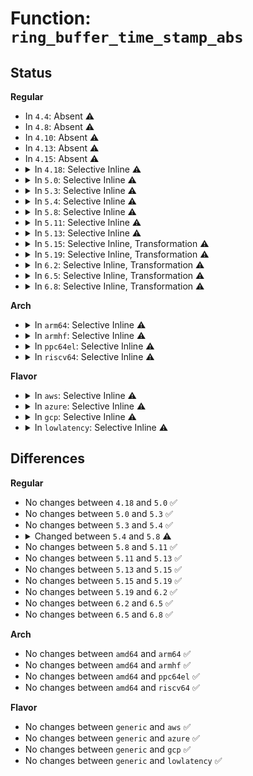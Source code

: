 # Function: <code>ring_buffer_time_stamp_abs</code>

## Status
<b>Regular</b>
<ul>
<li>
In <code>4.4</code>: Absent ⚠️
</li>
<li>
In <code>4.8</code>: Absent ⚠️
</li>
<li>
In <code>4.10</code>: Absent ⚠️
</li>
<li>
In <code>4.13</code>: Absent ⚠️
</li>
<li>
In <code>4.15</code>: Absent ⚠️
</li>
<li>
<details>
<summary>In <code>4.18</code>: Selective Inline ⚠️</summary>

```c
bool ring_buffer_time_stamp_abs(struct ring_buffer *buffer);
```

**Collision:** Unique Global

**Inline:** Selective

**Transformation:** False

**Instances:**

```
In kernel/trace/ring_buffer.c (ffffffff811799ea)
Location: kernel/trace/ring_buffer.c:1451
Inline: True
Inline callers:
  - kernel/trace/ring_buffer.c:ring_buffer_write
  - kernel/trace/ring_buffer.c:ring_buffer_lock_reserve
  - kernel/trace/ring_buffer.c:__rb_reserve_next
  - kernel/trace/ring_buffer.c:__rb_reserve_next
Direct callers:
  - kernel/trace/trace.c:tracing_time_stamp_mode_show
  - kernel/trace/trace.c:trace_event_buffer_lock_reserve
```
**Symbols:**

```
ffffffff8117c220-ffffffff8117c228: ring_buffer_time_stamp_abs (STB_GLOBAL)
```
</details>
</li>
<li>
<details>
<summary>In <code>5.0</code>: Selective Inline ⚠️</summary>

```c
bool ring_buffer_time_stamp_abs(struct ring_buffer *buffer);
```

**Collision:** Unique Global

**Inline:** Selective

**Transformation:** False

**Instances:**

```
In kernel/trace/ring_buffer.c (ffffffff8118930a)
Location: kernel/trace/ring_buffer.c:1499
Inline: True
Inline callers:
  - kernel/trace/ring_buffer.c:ring_buffer_write
  - kernel/trace/ring_buffer.c:ring_buffer_lock_reserve
  - kernel/trace/ring_buffer.c:__rb_reserve_next
  - kernel/trace/ring_buffer.c:__rb_reserve_next
Direct callers:
  - kernel/trace/trace.c:tracing_time_stamp_mode_show
  - kernel/trace/trace.c:trace_event_buffer_lock_reserve
```
**Symbols:**

```
ffffffff81189a20-ffffffff81189a28: ring_buffer_time_stamp_abs (STB_GLOBAL)
```
</details>
</li>
<li>
<details>
<summary>In <code>5.3</code>: Selective Inline ⚠️</summary>

```c
bool ring_buffer_time_stamp_abs(struct ring_buffer *buffer);
```

**Collision:** Unique Global

**Inline:** Selective

**Transformation:** False

**Instances:**

```
In kernel/trace/ring_buffer.c (ffffffff811968f9)
Location: kernel/trace/ring_buffer.c:1476
Inline: True
Inline callers:
  - kernel/trace/ring_buffer.c:ring_buffer_write
  - kernel/trace/ring_buffer.c:ring_buffer_lock_reserve
  - kernel/trace/ring_buffer.c:__rb_reserve_next
  - kernel/trace/ring_buffer.c:__rb_reserve_next
Direct callers:
  - kernel/trace/trace.c:tracing_time_stamp_mode_show
  - kernel/trace/trace.c:trace_event_buffer_lock_reserve
```
**Symbols:**

```
ffffffff81196ff0-ffffffff81196ff8: ring_buffer_time_stamp_abs (STB_GLOBAL)
```
</details>
</li>
<li>
<details>
<summary>In <code>5.4</code>: Selective Inline ⚠️</summary>

```c
bool ring_buffer_time_stamp_abs(struct ring_buffer *buffer);
```

**Collision:** Unique Global

**Inline:** Selective

**Transformation:** False

**Instances:**

```
In kernel/trace/ring_buffer.c (ffffffff811a22c9)
Location: kernel/trace/ring_buffer.c:1477
Inline: True
Inline callers:
  - kernel/trace/ring_buffer.c:ring_buffer_write
  - kernel/trace/ring_buffer.c:ring_buffer_lock_reserve
  - kernel/trace/ring_buffer.c:__rb_reserve_next
  - kernel/trace/ring_buffer.c:__rb_reserve_next
Direct callers:
  - kernel/trace/trace.c:tracing_time_stamp_mode_show
  - kernel/trace/trace.c:trace_event_buffer_lock_reserve
```
**Symbols:**

```
ffffffff811a29f0-ffffffff811a29f8: ring_buffer_time_stamp_abs (STB_GLOBAL)
```
</details>
</li>
<li>
<details>
<summary>In <code>5.8</code>: Selective Inline ⚠️</summary>

```c
bool ring_buffer_time_stamp_abs(struct trace_buffer *buffer);
```

**Collision:** Unique Global

**Inline:** Selective

**Transformation:** False

**Instances:**

```
In kernel/trace/ring_buffer.c (ffffffff811b8c30)
Location: kernel/trace/ring_buffer.c:1480
Inline: True
Inline callers:
  - kernel/trace/ring_buffer.c:ring_buffer_write
  - kernel/trace/ring_buffer.c:ring_buffer_lock_reserve
  - kernel/trace/ring_buffer.c:__rb_reserve_next
  - kernel/trace/ring_buffer.c:__rb_reserve_next
Direct callers:
  - kernel/trace/trace.c:tracing_time_stamp_mode_show
  - kernel/trace/trace.c:trace_event_buffer_lock_reserve
```
**Symbols:**

```
ffffffff811b95d0-ffffffff811b95d8: ring_buffer_time_stamp_abs (STB_GLOBAL)
```
</details>
</li>
<li>
<details>
<summary>In <code>5.11</code>: Selective Inline ⚠️</summary>

```c
bool ring_buffer_time_stamp_abs(struct trace_buffer *buffer);
```

**Collision:** Unique Global

**Inline:** Selective

**Transformation:** False

**Instances:**

```
In kernel/trace/ring_buffer.c (ffffffff811b663e)
Location: kernel/trace/ring_buffer.c:1727
Inline: True
Inline callers:
  - kernel/trace/ring_buffer.c:ring_buffer_write
  - kernel/trace/ring_buffer.c:ring_buffer_lock_reserve
Direct callers:
  - kernel/trace/trace.c:tracing_time_stamp_mode_show
  - kernel/trace/trace.c:trace_event_buffer_lock_reserve
```
**Symbols:**

```
ffffffff811b7010-ffffffff811b7018: ring_buffer_time_stamp_abs (STB_GLOBAL)
```
</details>
</li>
<li>
<details>
<summary>In <code>5.13</code>: Selective Inline ⚠️</summary>

```c
bool ring_buffer_time_stamp_abs(struct trace_buffer *buffer);
```

**Collision:** Unique Global

**Inline:** Selective

**Transformation:** False

**Instances:**

```
In kernel/trace/ring_buffer.c (ffffffff811b595d)
Location: kernel/trace/ring_buffer.c:1810
Inline: True
Inline callers:
  - kernel/trace/ring_buffer.c:ring_buffer_write
  - kernel/trace/ring_buffer.c:ring_buffer_lock_reserve
Direct callers:
  - kernel/trace/trace.c:tracing_time_stamp_mode_show
```
**Symbols:**

```
ffffffff811b7aa0-ffffffff811b7aa8: ring_buffer_time_stamp_abs (STB_GLOBAL)
```
</details>
</li>
<li>
<details>
<summary>In <code>5.15</code>: Selective Inline, Transformation ⚠️</summary>

```c
bool ring_buffer_time_stamp_abs(struct trace_buffer *buffer);
```

**Collision:** Unique Global

**Inline:** Selective

**Transformation:** True

**Instances:**

```
In kernel/trace/ring_buffer.c (ffffffff811df9b1)
Location: kernel/trace/ring_buffer.c:1810
Inline: True
Inline callers:
  - kernel/trace/ring_buffer.c:ring_buffer_write
  - kernel/trace/ring_buffer.c:ring_buffer_lock_reserve
Direct callers:
  - kernel/trace/trace.c:tracing_time_stamp_mode_show
```
**Symbols:**

```
ffffffff81cb4b34-ffffffff81cb4b54: ring_buffer_time_stamp_abs.cold (STB_LOCAL)
ffffffff811e1cd0-ffffffff811e1ce3: ring_buffer_time_stamp_abs (STB_GLOBAL)
```
</details>
</li>
<li>
<details>
<summary>In <code>5.19</code>: Selective Inline, Transformation ⚠️</summary>

```c
bool ring_buffer_time_stamp_abs(struct trace_buffer *buffer);
```

**Collision:** Unique Global

**Inline:** Selective

**Transformation:** True

**Instances:**

```
In kernel/trace/ring_buffer.c (ffffffff81216cfa)
Location: kernel/trace/ring_buffer.c:1846
Inline: True
Inline callers:
  - kernel/trace/ring_buffer.c:ring_buffer_write
  - kernel/trace/ring_buffer.c:ring_buffer_lock_reserve
Direct callers:
  - kernel/trace/trace.c:tracing_time_stamp_mode_show
```
**Symbols:**

```
ffffffff81e65b5f-ffffffff81e65b89: ring_buffer_time_stamp_abs.cold (STB_LOCAL)
ffffffff81218a10-ffffffff81218a2d: ring_buffer_time_stamp_abs (STB_GLOBAL)
```
</details>
</li>
<li>
<details>
<summary>In <code>6.2</code>: Selective Inline, Transformation ⚠️</summary>

```c
bool ring_buffer_time_stamp_abs(struct trace_buffer *buffer);
```

**Collision:** Unique Global

**Inline:** Selective

**Transformation:** True

**Instances:**

```
In kernel/trace/ring_buffer.c (ffffffff81261e6a)
Location: kernel/trace/ring_buffer.c:1908
Inline: True
Inline callers:
  - kernel/trace/ring_buffer.c:ring_buffer_write
  - kernel/trace/ring_buffer.c:ring_buffer_lock_reserve
Direct callers:
  - kernel/trace/trace.c:tracing_time_stamp_mode_show
```
**Symbols:**

```
ffffffff8205d266-ffffffff8205d290: ring_buffer_time_stamp_abs.cold (STB_LOCAL)
ffffffff81262940-ffffffff8126295d: ring_buffer_time_stamp_abs (STB_GLOBAL)
```
</details>
</li>
<li>
<details>
<summary>In <code>6.5</code>: Selective Inline, Transformation ⚠️</summary>

```c
bool ring_buffer_time_stamp_abs(struct trace_buffer *buffer);
```

**Collision:** Unique Global

**Inline:** Selective

**Transformation:** True

**Instances:**

```
In kernel/trace/ring_buffer.c (ffffffff81278eda)
Location: kernel/trace/ring_buffer.c:1906
Inline: True
Inline callers:
  - kernel/trace/ring_buffer.c:ring_buffer_write
  - kernel/trace/ring_buffer.c:ring_buffer_lock_reserve
Direct callers:
  - kernel/trace/trace.c:tracing_time_stamp_mode_show
```
**Symbols:**

```
ffffffff820dbc24-ffffffff820dbc4e: ring_buffer_time_stamp_abs.cold (STB_LOCAL)
ffffffff81279920-ffffffff8127993d: ring_buffer_time_stamp_abs (STB_GLOBAL)
```
</details>
</li>
<li>
<details>
<summary>In <code>6.8</code>: Selective Inline, Transformation ⚠️</summary>

```c
bool ring_buffer_time_stamp_abs(struct trace_buffer *buffer);
```

**Collision:** Unique Global

**Inline:** Selective

**Transformation:** True

**Instances:**

```
In kernel/trace/ring_buffer.c (ffffffff8128e700)
Location: kernel/trace/ring_buffer.c:1747
Inline: True
Inline callers:
  - kernel/trace/ring_buffer.c:ring_buffer_max_event_size
  - kernel/trace/ring_buffer.c:ring_buffer_write
  - kernel/trace/ring_buffer.c:ring_buffer_lock_reserve
Direct callers:
  - kernel/trace/trace.c:tracing_time_stamp_mode_show
```
**Symbols:**

```
ffffffff821b7a45-ffffffff821b7a6f: ring_buffer_time_stamp_abs.cold (STB_LOCAL)
ffffffff81294400-ffffffff8129441d: ring_buffer_time_stamp_abs (STB_GLOBAL)
```
</details>
</li>
</ul>
<b>Arch</b>
<ul>
<li>
<details>
<summary>In <code>arm64</code>: Selective Inline ⚠️</summary>

```c
bool ring_buffer_time_stamp_abs(struct ring_buffer *buffer);
```

**Collision:** Unique Global

**Inline:** Selective

**Transformation:** False

**Instances:**

```
In kernel/trace/ring_buffer.c (ffff80001021c6f0)
Location: kernel/trace/ring_buffer.c:1477
Inline: True
Inline callers:
  - kernel/trace/ring_buffer.c:ring_buffer_write
  - kernel/trace/ring_buffer.c:ring_buffer_lock_reserve
  - kernel/trace/ring_buffer.c:__rb_reserve_next
  - kernel/trace/ring_buffer.c:__rb_reserve_next
Direct callers:
  - kernel/trace/trace.c:tracing_time_stamp_mode_show
  - kernel/trace/trace.c:trace_event_buffer_lock_reserve
```
**Symbols:**

```
ffff80001021cef8-ffff80001021cf00: ring_buffer_time_stamp_abs (STB_GLOBAL)
```
</details>
</li>
<li>
<details>
<summary>In <code>armhf</code>: Selective Inline ⚠️</summary>

```c
bool ring_buffer_time_stamp_abs(struct ring_buffer *buffer);
```

**Collision:** Unique Global

**Inline:** Selective

**Transformation:** False

**Instances:**

```
In kernel/trace/ring_buffer.c (c045b19c)
Location: kernel/trace/ring_buffer.c:1477
Inline: True
Inline callers:
  - kernel/trace/ring_buffer.c:ring_buffer_write
  - kernel/trace/ring_buffer.c:ring_buffer_lock_reserve
  - kernel/trace/ring_buffer.c:__rb_reserve_next
  - kernel/trace/ring_buffer.c:__rb_reserve_next
Direct callers:
  - kernel/trace/trace.c:tracing_time_stamp_mode_show
  - kernel/trace/trace.c:trace_event_buffer_lock_reserve
```
**Symbols:**

```
c045ba00-c045ba14: ring_buffer_time_stamp_abs (STB_GLOBAL)
```
</details>
</li>
<li>
<details>
<summary>In <code>ppc64el</code>: Selective Inline ⚠️</summary>

```c
bool ring_buffer_time_stamp_abs(struct ring_buffer *buffer);
```

**Collision:** Unique Global

**Inline:** Selective

**Transformation:** False

**Instances:**

```
In kernel/trace/ring_buffer.c (c00000000029fed0)
Location: kernel/trace/ring_buffer.c:1477
Inline: True
Inline callers:
  - kernel/trace/ring_buffer.c:ring_buffer_write
  - kernel/trace/ring_buffer.c:ring_buffer_lock_reserve
  - kernel/trace/ring_buffer.c:__rb_reserve_next
  - kernel/trace/ring_buffer.c:__rb_reserve_next
Direct callers:
  - kernel/trace/trace.c:tracing_time_stamp_mode_show
  - kernel/trace/trace.c:trace_event_buffer_lock_reserve
```
**Symbols:**

```
c0000000002a0940-c0000000002a0948: ring_buffer_time_stamp_abs (STB_GLOBAL)
```
</details>
</li>
<li>
<details>
<summary>In <code>riscv64</code>: Selective Inline ⚠️</summary>

```c
bool ring_buffer_time_stamp_abs(struct ring_buffer *buffer);
```

**Collision:** Unique Global

**Inline:** Selective

**Transformation:** False

**Instances:**

```
In kernel/trace/ring_buffer.c (ffffffe00017a1bc)
Location: kernel/trace/ring_buffer.c:1477
Inline: True
Inline callers:
  - kernel/trace/ring_buffer.c:ring_buffer_write
  - kernel/trace/ring_buffer.c:ring_buffer_lock_reserve
  - kernel/trace/ring_buffer.c:__rb_reserve_next
  - kernel/trace/ring_buffer.c:__rb_reserve_next
Direct callers:
  - kernel/trace/trace.c:tracing_time_stamp_mode_show
  - kernel/trace/trace.c:trace_event_buffer_lock_reserve
```
**Symbols:**

```
ffffffe00017a6f4-ffffffe00017a704: ring_buffer_time_stamp_abs (STB_GLOBAL)
```
</details>
</li>
</ul>
<b>Flavor</b>
<ul>
<li>
<details>
<summary>In <code>aws</code>: Selective Inline ⚠️</summary>

```c
bool ring_buffer_time_stamp_abs(struct ring_buffer *buffer);
```

**Collision:** Unique Global

**Inline:** Selective

**Transformation:** False

**Instances:**

```
In kernel/trace/ring_buffer.c (ffffffff8119a8e9)
Location: kernel/trace/ring_buffer.c:1477
Inline: True
Inline callers:
  - kernel/trace/ring_buffer.c:ring_buffer_write
  - kernel/trace/ring_buffer.c:ring_buffer_lock_reserve
  - kernel/trace/ring_buffer.c:__rb_reserve_next
  - kernel/trace/ring_buffer.c:__rb_reserve_next
Direct callers:
  - kernel/trace/trace.c:tracing_time_stamp_mode_show
  - kernel/trace/trace.c:trace_event_buffer_lock_reserve
```
**Symbols:**

```
ffffffff8119b010-ffffffff8119b018: ring_buffer_time_stamp_abs (STB_GLOBAL)
```
</details>
</li>
<li>
<details>
<summary>In <code>azure</code>: Selective Inline ⚠️</summary>

```c
bool ring_buffer_time_stamp_abs(struct ring_buffer *buffer);
```

**Collision:** Unique Global

**Inline:** Selective

**Transformation:** False

**Instances:**

```
In kernel/trace/ring_buffer.c (ffffffff8118d969)
Location: kernel/trace/ring_buffer.c:1477
Inline: True
Inline callers:
  - kernel/trace/ring_buffer.c:ring_buffer_write
  - kernel/trace/ring_buffer.c:ring_buffer_lock_reserve
  - kernel/trace/ring_buffer.c:__rb_reserve_next
  - kernel/trace/ring_buffer.c:__rb_reserve_next
Direct callers:
  - kernel/trace/trace.c:tracing_time_stamp_mode_show
  - kernel/trace/trace.c:trace_event_buffer_lock_reserve
```
**Symbols:**

```
ffffffff8118e090-ffffffff8118e098: ring_buffer_time_stamp_abs (STB_GLOBAL)
```
</details>
</li>
<li>
<details>
<summary>In <code>gcp</code>: Selective Inline ⚠️</summary>

```c
bool ring_buffer_time_stamp_abs(struct ring_buffer *buffer);
```

**Collision:** Unique Global

**Inline:** Selective

**Transformation:** False

**Instances:**

```
In kernel/trace/ring_buffer.c (ffffffff811986b9)
Location: kernel/trace/ring_buffer.c:1477
Inline: True
Inline callers:
  - kernel/trace/ring_buffer.c:ring_buffer_write
  - kernel/trace/ring_buffer.c:ring_buffer_lock_reserve
  - kernel/trace/ring_buffer.c:__rb_reserve_next
  - kernel/trace/ring_buffer.c:__rb_reserve_next
Direct callers:
  - kernel/trace/trace.c:tracing_time_stamp_mode_show
  - kernel/trace/trace.c:trace_event_buffer_lock_reserve
```
**Symbols:**

```
ffffffff81198de0-ffffffff81198de8: ring_buffer_time_stamp_abs (STB_GLOBAL)
```
</details>
</li>
<li>
<details>
<summary>In <code>lowlatency</code>: Selective Inline ⚠️</summary>

```c
bool ring_buffer_time_stamp_abs(struct ring_buffer *buffer);
```

**Collision:** Unique Global

**Inline:** Selective

**Transformation:** False

**Instances:**

```
In kernel/trace/ring_buffer.c (ffffffff811a6310)
Location: kernel/trace/ring_buffer.c:1477
Inline: True
Inline callers:
  - kernel/trace/ring_buffer.c:ring_buffer_write
  - kernel/trace/ring_buffer.c:ring_buffer_lock_reserve
  - kernel/trace/ring_buffer.c:__rb_reserve_next
  - kernel/trace/ring_buffer.c:__rb_reserve_next
Direct callers:
  - kernel/trace/trace.c:tracing_time_stamp_mode_show
  - kernel/trace/trace.c:trace_event_buffer_lock_reserve
```
**Symbols:**

```
ffffffff811a6a50-ffffffff811a6a58: ring_buffer_time_stamp_abs (STB_GLOBAL)
```
</details>
</li>
</ul>

## Differences
<b>Regular</b>
<ul>
<li>
No changes between <code>4.18</code> and <code>5.0</code> ✅
</li>
<li>
No changes between <code>5.0</code> and <code>5.3</code> ✅
</li>
<li>
No changes between <code>5.3</code> and <code>5.4</code> ✅
</li>
<li>
<details>
<summary>Changed between <code>5.4</code> and <code>5.8</code> ⚠️</summary>
<ul>
<li>
<b>Param type changed. </b>
<code>struct ring_buffer *buffer</code> ➡️ <code>struct trace_buffer *buffer</code>
</li>
</ul>
</details>
</li>
<li>
No changes between <code>5.8</code> and <code>5.11</code> ✅
</li>
<li>
No changes between <code>5.11</code> and <code>5.13</code> ✅
</li>
<li>
No changes between <code>5.13</code> and <code>5.15</code> ✅
</li>
<li>
No changes between <code>5.15</code> and <code>5.19</code> ✅
</li>
<li>
No changes between <code>5.19</code> and <code>6.2</code> ✅
</li>
<li>
No changes between <code>6.2</code> and <code>6.5</code> ✅
</li>
<li>
No changes between <code>6.5</code> and <code>6.8</code> ✅
</li>
</ul>
<b>Arch</b>
<ul>
<li>
No changes between <code>amd64</code> and <code>arm64</code> ✅
</li>
<li>
No changes between <code>amd64</code> and <code>armhf</code> ✅
</li>
<li>
No changes between <code>amd64</code> and <code>ppc64el</code> ✅
</li>
<li>
No changes between <code>amd64</code> and <code>riscv64</code> ✅
</li>
</ul>
<b>Flavor</b>
<ul>
<li>
No changes between <code>generic</code> and <code>aws</code> ✅
</li>
<li>
No changes between <code>generic</code> and <code>azure</code> ✅
</li>
<li>
No changes between <code>generic</code> and <code>gcp</code> ✅
</li>
<li>
No changes between <code>generic</code> and <code>lowlatency</code> ✅
</li>
</ul>

